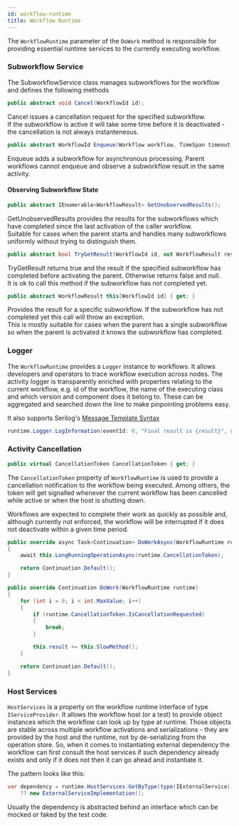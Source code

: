 ```yaml
---
id: workflow-runtime
title: Workflow Runtime
---
```


The `WorkflowRuntime` parameter of the `DoWork` method is responsible for providing essential runtime services to the currently executing workflow.

### Subworkflow Service

The SubworkflowService class manages subworkflows for the workflow and defines the following methods

```csharp
public abstract void Cancel(WorkflowId id);
```

Cancel issues a cancellation request for the specified subworkflow.   
If the subworkflow is active it will take some time before it is deactivated - the cancellation is not always instanteneous.  

```csharp
public abstract WorkflowId Enqueue(Workflow workflow, TimeSpan timeout);
```
Enqueue adds a subworkflow for asynchronous processing. Parent workflows cannot enqueue and observe a subworkflow result in the same activity.  

#### Observing Subworkflow State

```csharp
public abstract IEnumerable<WorkflowResult> GetUnobservedResults();
```

GetUnobservedResults provides the results for the subworkflows which have completed since the last activation of the caller workflow.  
Suitable for cases when the parent starts and handles many subworkflows uniformly without trying to distinguish them.  

```csharp
public abstract bool TryGetResult(WorkflowId id, out WorkflowResult result);
```

TryGetResult returns true and the result if the specified subworkflow has completed before activating the parent. Otherwise returns false and null.  
It is ok to call this method if the subworkflow has not completed yet.  

```csharp
public abstract WorkflowResult this[WorkflowId id] { get; }
```

Provides the result for a specific subworkflow. If the subworkflow has not completed yet this call will throw an exception.  
This is mostly suitable for cases when the parent has a single subworkflow so when the parent is activated it knows the subworkflow has completed.  

### Logger

The `WorkflowRuntime` provides a `Logger` instance to workflows. It allows developers and operators to trace workflow execution across nodes.
The activity logger is transparently enriched with properties relating to the current workflow, e.g. id of the workflow, the name of the executing class and which version and component does it belong to. These can be aggregated and searched down the line to make pinpointing problems easy.

It also supports Serilog's [Message Template Syntax](https://github.com/serilog/serilog/wiki/Writing-Log-Events#message-template-syntax)

```c#
runtime.Logger.LogInformation(eventId: 0, "Final result is {result}", result);
```

### Activity Cancellation

```c#
public virtual CancellationToken CancellationToken { get; }
```

The `CancellationToken` property of `WorkflowRuntime` is used to provide a cancellation notification to the workflow being executed.
Among others, the token will get signalled whenever the current workflow has been cancelled while active or when the host is shutting down.

Workflows are expected to complete their work as quickly as possible and, although currently not enforced, the workflow will be interrupted if it does not deactivate within a given time period.

<!--DOCUSAURUS_CODE_TABS-->

<!-- Async Workflow -->
```c#
public override async Task<Continuation> DoWorkAsync(WorkflowRuntime runtime)
{
    await this.LongRunningOperationAsync(runtime.CancellationToken);

    return Continuation.Default();
}
```

<!-- Workflow -->
```c#
public override Continuation DoWork(WorkflowRuntime runtime)
{
    for (int i = 0; i < int.MaxValue; i++)
    {
        if (runtime.CancellationToken.IsCancellationRequested)
        {
            break;
        }

        this.result += this.SlowMethod();
    }

    return Continuation.Default();
}
```

<!--END_DOCUSAURUS_CODE_TABS-->

### Host Services

`HostServices` is a property on the workflow runtime interface of type `IServiceProvider`. It allows the workflow host (or a test) to provide object instances which the workflow can look up by type at runtime. Those objects are stable across multiple workflow activations and serializations - they are provided by the host and the runtime, not by de-serializing from the operation store. So, when it comes to instantiating external dependency the workflow can first consult the host services if such dependency already exists and only if it does not then it can go ahead and instantiate it. 

The pattern looks like this:
```c#
var dependency = runtime.HostServices.GetByType(type(IExternalService))
    ?? new ExternalServiceImplementation();
```
Usually the dependency is abstracted behind an interface which can be mocked or faked by the test code.